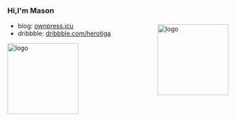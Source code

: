 ### Hi,I'm Mason

<!--
**herotiga/herotiga** is a ✨ _special_ ✨ repository because its `README.md` (this file) appears on your GitHub profile.

Here are some ideas to get you started:

- 🔭 I’m currently working on ...
- 🌱 I’m currently learning ...
- 👯 I’m looking to collaborate on ...
- 🤔 I’m looking for help with ...
- 💬 Ask me about ...
- 📫 How to reach me: ...
- 😄 Pronouns: ...
- ⚡ Fun fact: ...
-->

<img src="https://github-readme-stats.vercel.app/api?username=herotiga&show_icons=true" alt="logo" height="160" align="right" style="margin: 5px; margin-bottom: 20px;" />

- blog: [ownpress.icu](https://ownpress.icu/)
- dribbble: [dribbble.com/herotiga](https://dribbble.com/herotiga)

<img src="https://github-profile-trophy.vercel.app/?username=herotiga&theme=flat&column=7" alt="logo" height="160" align="center" style="margin: auto; margin-bottom: 20px;" />
